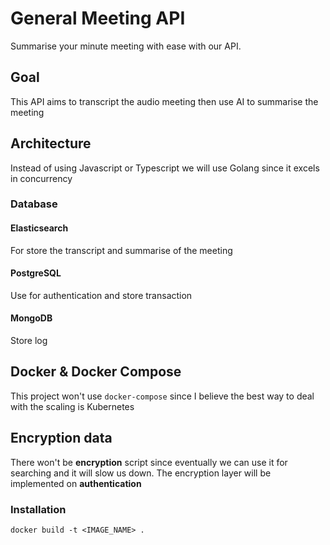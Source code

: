 # General Meeting API 
Summarise your minute meeting with ease with our API.

## Goal
This API aims to transcript the audio meeting then use AI to summarise the meeting

## Architecture
Instead of using Javascript or Typescript we will use Golang since it excels in concurrency
### Database
#### Elasticsearch
For store the transcript and summarise of the meeting
#### PostgreSQL
Use for authentication and store transaction 
#### MongoDB
Store log

## Docker & Docker Compose
This project won't use `docker-compose` since I believe the best way to deal with the scaling is Kubernetes

## Encryption data
There won't be **encryption** script since eventually we can use it for searching and it will slow us down. The encryption layer will be implemented on **authentication**

### Installation
```
docker build -t <IMAGE_NAME> .
```
